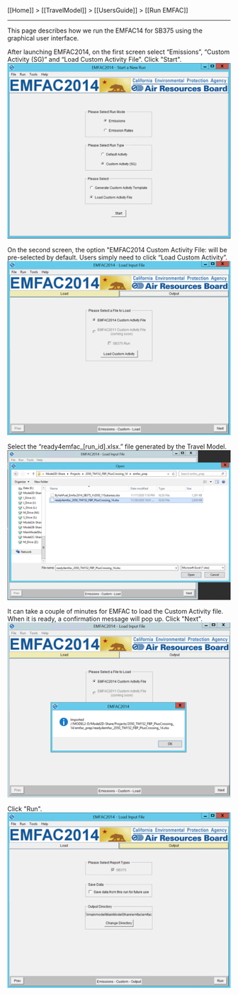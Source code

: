 [[Home]] > [[TravelModel]] > [[UsersGuide]] > [[Run EMFAC]]

***
This page describes how we run the EMFAC14 for SB375 using the graphical user interface.

After launching EMFAC2014, on the first screen select “Emissions”, “Custom Activity (SG)” and “Load Custom Activity File”. Click "Start".
![](https://github.com/BayAreaMetro/travel-model-one/blob/master/model-files/scripts/emfac/wiki_images/1.emfac_start_a_new_run.PNG)

On the second screen, the option "EMFAC2014 Custom Activity File: will be pre-selected by default. Users simply need to click “Load Custom Activity”.
![](https://github.com/BayAreaMetro/travel-model-one/blob/master/model-files/scripts/emfac/wiki_images/2.emfac_load_input_file.PNG)

Select the “ready4emfac_[run_id].xlsx.” file generated by the Travel Model.
![](https://github.com/BayAreaMetro/travel-model-one/blob/master/model-files/scripts/emfac/wiki_images/3.emfac_select_a_file_to_load.PNG)

It can take a couple of minutes for EMFAC to load the Custom Activity file. When it is ready, a confirmation message will pop up. Click "Next".
![](https://github.com/BayAreaMetro/travel-model-one/blob/master/model-files/scripts/emfac/wiki_images/4.emfac_imported.PNG)

Click "Run".
![](https://github.com/BayAreaMetro/travel-model-one/blob/master/model-files/scripts/emfac/wiki_images/5.emfac_run.PNG)